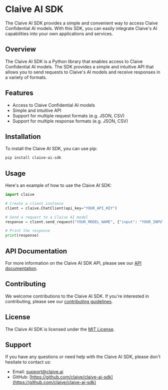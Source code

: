 # Claive AI SDK
The Claive AI SDK provides a simple and convenient way to access Claive Confidential AI models. With this SDK, you can easily integrate Claive's AI capabilities into your own applications and services.

## Overview
The Claive AI SDK is a Python library that enables access to Claive Confidential AI models. The SDK provides a simple and intuitive API that allows you to send requests to Claive's AI models and receive responses in a variety of formats.

## Features
* Access to Claive Confidential AI models
* Simple and intuitive API
* Support for multiple request formats (e.g. JSON, CSV)
* Support for multiple response formats (e.g. JSON, CSV)

## Installation
To install the Claive AI SDK, you can use pip:
```bash
pip install claive-ai-sdk
```
## Usage
Here's an example of how to use the Claive AI SDK:
```python
import claive

# Create a client instance
client = claive.ChatClient(api_key="YOUR_API_KEY")

# Send a request to a Claive AI model
response = client.send_request("YOUR_MODEL_NAME", {"input": "YOUR_INPUT_DATA"})

# Print the response
print(response)
```
## API Documentation
For more information on the Claive AI SDK API, please see our [API documentation](https://claive.ai/docs/api).

## Contributing
We welcome contributions to the Claive AI SDK. If you're interested in contributing, please see our [contributing guidelines](https://claive.ai/docs/contributing).

## License
The Claive AI SDK is licensed under the [MIT License](https://opensource.org/licenses/MIT).

## Support
If you have any questions or need help with the Claive AI SDK, please don't hesitate to contact us:
* Email: [support@claive.ai](mailto:support@claive.ai)
* GitHub: [https://github.com/claive/claive-ai-sdk](https://github.com/claive/claive-ai-sdk)

